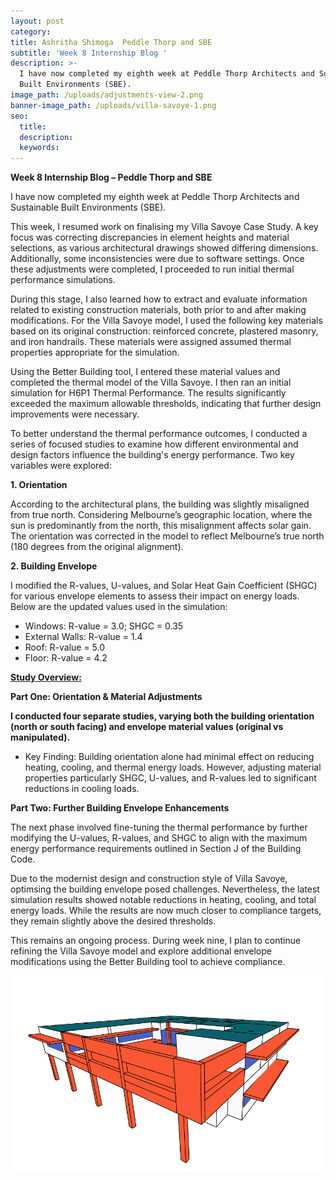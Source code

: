 ```yaml
---
layout: post
category:
title: Ashritha Shimoga  Peddle Thorp and SBE
subtitle: 'Week 8 Internship Blog '
description: >-
  I have now completed my eighth week at Peddle Thorp Architects and Sustainable
  Built Environments (SBE).
image_path: /uploads/adjustments-view-2.png
banner-image_path: /uploads/villa-savoye-1.png
seo:
  title:
  description:
  keywords:
---
```

**Week 8 Internship Blog – Peddle Thorp and SBE**

I have now completed my eighth week at Peddle Thorp Architects and Sustainable Built Environments (SBE).

This week, I resumed work on finalising my Villa Savoye Case Study. A key focus was correcting discrepancies in element heights and material selections, as various architectural drawings showed differing dimensions. Additionally, some inconsistencies were due to software settings. Once these adjustments were completed, I proceeded to run initial thermal performance simulations.

During this stage, I also learned how to extract and evaluate information related to existing construction materials, both prior to and after making modifications. For the Villa Savoye model, I used the following key materials based on its original construction: reinforced concrete, plastered masonry, and iron handrails. These materials were assigned assumed thermal properties appropriate for the simulation.

Using the Better Building tool, I entered these material values and completed the thermal model of the Villa Savoye. I then ran an initial simulation for H6P1 Thermal Performance. The results significantly exceeded the maximum allowable thresholds, indicating that further design improvements were necessary.

To better understand the thermal performance outcomes, I conducted a series of focused studies to examine how different environmental and design factors influence the building's energy performance. Two key variables were explored:

**1\. Orientation**

According to the architectural plans, the building was slightly misaligned from true north. Considering Melbourne’s geographic location, where the sun is predominantly from the north, this misalignment affects solar gain. The orientation was corrected in the model to reflect Melbourne’s true north (180 degrees from the original alignment).

**2\. Building Envelope**

I modified the R-values, U-values, and Solar Heat Gain Coefficient (SHGC) for various envelope elements to assess their impact on energy loads. Below are the updated values used in the simulation:

* Windows: R-value = 3.0; SHGC = 0.35
* External Walls: R-value = 1.4
* Roof: R-value = 5.0
* Floor: R-value = 4.2

**<u>Study Overview:</u>**

**Part One: Orientation & Material Adjustments**

**I conducted four separate studies, varying both the building orientation (north or south facing) and envelope material values (original vs manipulated).**

* Key Finding: Building orientation alone had minimal effect on reducing heating, cooling, and thermal energy loads. However, adjusting material properties particularly SHGC, U-values, and R-values led to significant reductions in cooling loads.

**Part Two: Further Building Envelope Enhancements**

The next phase involved fine-tuning the thermal performance by further modifying the U-values, R-values, and SHGC to align with the maximum energy performance requirements outlined in Section J of the Building Code.

Due to the modernist design and construction style of Villa Savoye, optimsing the building envelope posed challenges. Nevertheless, the latest simulation results showed notable reductions in heating, cooling, and total energy loads. While the results are now much closer to compliance targets, they remain slightly above the desired thresholds.

This remains an ongoing process. During week nine, I plan to continue refining the Villa Savoye model and explore additional envelope modifications using the Better Building tool to achieve compliance.

![](/uploads/adjustments-view-3.png)